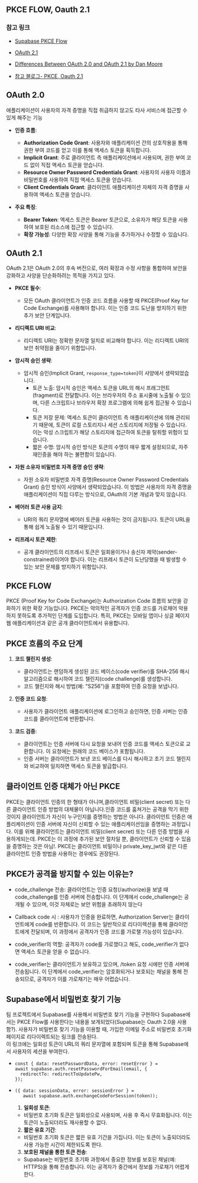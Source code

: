 <h2>PKCE FLOW, Oauth 2.1</h2>
<h3>참고 링크</h3>

- [Supabase PKCE Flow](https://supabase.com/docs/guides/auth/sessions/pkce-flow)
- [OAuth 2.1](https://oauth.net/2.1/)
- [Differences Between OAuth 2.0 and OAuth 2.1 by Dan Moore](https://fusionauth.io/articles/oauth/differences-between-oauth-2-oauth-2-1)

- [참고 블로그- PKCE, Oauth 2.1 ](https://medium.com/@itsinil/oauth-2-1-pkce-%EB%B0%A9%EC%8B%9D-%EC%95%8C%EC%95%84%EB%B3%B4%EA%B8%B0-14500950cdbf)

## OAuth 2.0

애플리케이션이 사용자의 자격 증명을 직접 취급하지 않고도 타사 서비스에 접근할 수 있게 해주는 기능

- **인증 흐름**:

  - **Authorization Code Grant**: 사용자와 애플리케이션 간의 상호작용을 통해 권한 부여 코드를 얻고 이를 통해 액세스 토큰을 획득합니다.
  - **Implicit Grant**: 주로 클라이언트 측 애플리케이션에서 사용되며, 권한 부여 코드 없이 직접 액세스 토큰을 얻습니다.
  - **Resource Owner Password Credentials Grant**: 사용자의 사용자 이름과 비밀번호를 사용하여 직접 액세스 토큰을 얻습니다.
  - **Client Credentials Grant**: 클라이언트 애플리케이션 자체의 자격 증명을 사용하여 액세스 토큰을 얻습니다.

- **주요 특징**:
  - **Bearer Token**: 액세스 토큰은 Bearer 토큰으로, 소유자가 해당 토큰을 사용하여 보호된 리소스에 접근할 수 있습니다.
  - **확장 가능성**: 다양한 확장 사양을 통해 기능을 추가하거나 수정할 수 있습니다.

## OAuth 2.1

OAuth 2.1은 OAuth 2.0의 후속 버전으로, 여러 확장과 수정 사항을 통합하여 보안을 강화하고 사양을 단순화하려는 목적을 가지고 있다.

- **PKCE 필수**:

  - 모든 OAuth 클라이언트가 인증 코드 흐름을 사용할 때 PKCE(Proof Key for Code Exchange)를 사용해야 합니다. 이는 인증 코드 도난을 방지하기 위한 추가 보안 단계입니다.

- **리디렉트 URI 비교**:

  - 리디렉트 URI는 정확한 문자열 일치로 비교해야 합니다. 이는 리디렉트 URI의 보안 취약점을 줄이기 위함입니다.

- **암시적 승인 생략**:

  - 암시적 승인(Implicit Grant, `response_type=token`)이 사양에서 생략되었습니다.
    - 토큰 노출:
      암시적 승인은 액세스 토큰을 URL의 해시 프래그먼트(fragment)로 전달합니다. 이는 브라우저의 주소 표시줄에 노출될 수 있으며, 다른 스크립트나 브라우저 확장 프로그램에 의해 쉽게 접근될 수 있습니다.
    - 토큰 저장 문제:
      액세스 토큰이 클라이언트 측 애플리케이션에 의해 관리되기 때문에, 토큰이 로컬 스토리지나 세션 스토리지에 저장될 수 있습니다. 이는 악성 스크립트가 해당 스토리지에 접근하여 토큰을 탈취할 위험이 있습니다.
    - 짧은 수명:
      암시적 승인 방식은 토큰의 수명이 매우 짧게 설정되므로, 자주 재인증을 해야 하는 불편함이 있습니다.

- **자원 소유자 비밀번호 자격 증명 승인 생략**:

  - 자원 소유자 비밀번호 자격 증명(Resource Owner Password Credentials Grant) 승인 방식이 사양에서 생략되었습니다. 이 방법은 사용자의 자격 증명을 애플리케이션이 직접 다루는 방식으로, OAuth의 기본 개념과 맞지 않습니다.

- **베어러 토큰 사용 금지**:

  - URI의 쿼리 문자열에 베어러 토큰을 사용하는 것이 금지됩니다. 토큰이 URL을 통해 쉽게 노출될 수 있기 때문입니다.

- **리프레시 토큰 제한**:
  - 공개 클라이언트의 리프레시 토큰은 일회용이거나 송신자 제약(sender-constrained)이어야 합니다. 이는 리프레시 토큰이 도난당했을 때 발생할 수 있는 보안 문제를 방지하기 위함입니다.

## PKCE FLOW

PKCE (Proof Key for Code Exchange)는 Authorization Code 흐름의 보안을 강화하기 위한 확장 기능입니다. PKCE는 악의적인 공격자가 인증 코드를 가로채어 악용하지 못하도록 추가적인 단계를 도입합니다. 특히, PKCE는 모바일 앱이나 싱글 페이지 웹 애플리케이션과 같은 공개 클라이언트에서 유용합니다.

## PKCE 흐름의 주요 단계

1. **코드 챌린지 생성**:

   - 클라이언트는 랜덤하게 생성된 코드 베이스(code verifier)를 SHA-256 해시 알고리즘으로 해시하여 코드 챌린지(code challenge)를 생성합니다.
   - 코드 챌린지와 해시 방법(예: "S256")을 포함하여 인증 요청을 보냅니다.

2. **인증 코드 요청**:

   - 사용자가 클라이언트 애플리케이션에 로그인하고 승인하면, 인증 서버는 인증 코드를 클라이언트에 반환합니다.

3. **코드 검증**:
   - 클라이언트는 인증 서버에 다시 요청을 보내어 인증 코드를 액세스 토큰으로 교환합니다. 이 요청에는 원래의 코드 베이스가 포함됩니다.
   - 인증 서버는 클라이언트가 보낸 코드 베이스를 다시 해시하고 초기 코드 챌린지와 비교하여 일치하면 액세스 토큰을 발급합니다.

## 클라이언트 인증 대체가 아닌 PKCE

PKCE는 클라이언트 인증의 한 형태가 아니며,클라이언트 비밀(client secret) 또는 다른 클라이언트 인증 방법의 대체물이 아닙니다.인증 코드를 훔쳐가는 공격을 막기 위한 것이지 클라이언트가 자신이 누구인지를 증명하는 방법은 아니다.
클라이언트 인증은 애플리케이션이 인증 서버에 자신이 신뢰할 수 있는 애플리케이션임을 증명하는 과정입니다. 이를 위해 클라이언트는 클라이언트 비밀(client secret) 또는 다른 인증 방법을 사용하게되는데. PKCE는 이 과정에 추가된 보안 절차일 뿐, 클라이언트가 신뢰할 수 있음을 증명하는 것은 아님!. PKCE는 클라이언트 비밀이나 private_key_jwt와 같은 다른 클라이언트 인증 방법을 사용하는 경우에도 권장된다.

## PKCE가 공격을 방지할 수 있는 이유는?

- code_challenge 전송: 클라이언트는 인증 요청(/authorize)을 보낼 때 code_challenge를 인증 서버에 전송합니다. 이 단계에서 code_challenge는 공개될 수 있으며, 이것 자체로는 보안 위험을 초래하지 않는다

- Callback code 시 : 사용자가 인증을 완료하면, Authorization Server는 클라이언트에게 code를 반환합니다. 이 코드는 일반적으로 리다이렉션을 통해 클라이언트에게 전달되며, 이 과정에서 공격자가 인증 코드를 가로챌 가능성이 있습니다.
- code_verifier의 역할: 공격자가 code를 가로챘다고 해도, code_verifier가 없다면 액세스 토큰을 얻을 수 없습니다.
- code_verifier는 클라이언트가 보유하고 있으며, /token 요청 시에만 인증 서버에 전송됩니다. 이 단계에서 code_verifier는 암호화되거나 보호되는 채널을 통해 전송되므로, 공격자가 이를 가로채기는 매우 어렵습니다.

## Supabase에서 비밀번호 찾기 기능

팀 프로젝트에서 Supabase를 사용해서 비밀번호 찾기 기능을 구현하다 Supabase에서는 PKCE Flow를 사용한다는 내용을 보게되었다(Supabase는 Oauth 2.0을 사용함?).
사용자가 비밀번호 찾기 기능을 이용할 때, 가입한 이메일 주소로 비밀번호 초기화 페이지로 리다이렉트되는 링크를 전송된다.<br> 이 링크에는 일회성 토큰이 URL의 쿼리 문자열에 포함되며 토큰을 통해 Supabase에서 사용자의 세션을 부여한다.

-     const { data: resetPasswordData, error: resetError } =
      await supabase.auth.resetPasswordForEmail(email, {
        redirectTo: redirectToUpdatePw,
      });
-     ({ data: sessionData, error: sessionError } =
         await supabase.auth.exchangeCodeForSession(token));

  1. **일회성 토큰**:

  - 비밀번호 초기화 토큰은 일회성으로 사용되며, 사용 후 즉시 무효화됩니다. 이는 토큰이 노출되더라도 재사용할 수 없다.

  2. **짧은 유효 기간**:

  - 비밀번호 초기화 토큰은 짧은 유효 기간을 가집니다. 이는 토큰이 노출되더라도 사용 가능한 시간이 제한되도록 한다.

  3. **보호된 채널을 통한 토큰 전송**:

  - Supabase는 비밀번호 초기화 과정에서 중요한 정보를 보호된 채널(예: HTTPS)을 통해 전송합니다. 이는 공격자가 중간에서 정보를 가로채기 어렵게 한다.
